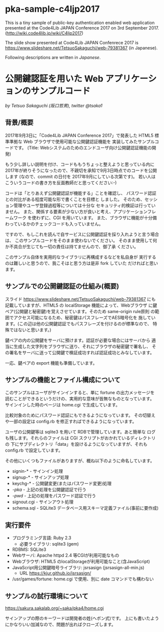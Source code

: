 # pka-sample-c4ljp2017

This is a tiny sample of public-key authentication enabled web application
presented at the Code4Lib JAPAN Conference 2017 on 3rd September 2017.
(http://wiki.code4lib.jp/wiki/C4ljp2017)

The slide show presented at Code4Lib JAPAN Confenrece 2017 is
https://www.slideshare.net/TetsuoSakaguchi/web-79381367
(in Japanese).

Following descriptions are written in *Japanese*.

# 公開鍵認証を用いた Web アプリケーションのサンプルコード

*by Tetsuo Sakaguchi (阪口哲男), twitter @tsaka1*

## 背景/概要

2017年9月3日に「Code4Lib JAPAN Conference 2017」で発表した
HTML5 標準準拠な Web ブラウザで使用可能な公開鍵認証機能を
実装してみたサンプルコードです。
(Title: Webシステムのためのエンドユーザ向け公開鍵認証機能の開発)

もう少し詳しい説明を付け、コードももうちょっと整えようと思っている内に
2017年が終りそうになったので、不親切を承知で9月3日時点でのコードを公開します
(なので、commit の日付を 2017年9月にしている次第です)。
若い人はこういうコードの書き方を反面教師だと思ってください:-)

コードは「とりあえず公開鍵認証が機能する」ことを確認し、
パスワード認証との対比がある程度可能な形で書くことを目標と
しました。
そのため、セッション管理やユーザ登録過程等については十分な
セキュリティ的検証は行っていません。
また、関係する要素が少ない方が良いと考え、アプリケーションフレームワーク
を使わずに、CGI を用いています。
また、ブラウザに機能が十分備わっているかのチェックコードも入っていません。

ですので、もしこれを読んで自サービスに公開鍵認証を採り入れようと言う場合は、
このサンプルコードをそのまま使わないでください。
そのまま使用して何か不具合が生じても一切の責任は持てませんので、御了承
ください。

このサンプル自体を実用的なライブラリに再構成するなどを私自身が
実行するのは難しいと思うので、我こそはと思う方は是非 fork していた
だければと思います。

## サンプルでの公開鍵認証の仕組み(概要)

スライド https://www.slideshare.net/TetsuoSakaguchi/web-79381367
にも記載していますが、HTML5 の localStorage 機能によって、Webブラウザ
に鍵ペア(公開鍵と秘密鍵)を覚えさせています。そのため same-origin rule原則
の範囲でアクセス可能になるため、秘密鍵はパスフレーズでAES暗号化を
施しています。(この辺は他の公開鍵認証でもパスフレーズを付けるのが標準なので、
特殊ではないと思います。)

鍵ペアの内の公開鍵をサーバに預けます。認証が必要な場合にはサーバから
適当に生成した文字列をブラウザに送り、それにブラウザの秘密鍵で署名し、
その署名をサーバに送って公開鍵で検証成功すれば認証成功とみなしています。

一応、鍵ペアの export 機能も準備しています。

## サンプルの機能とファイル構成について

このサンプルはユーザがサインインすると、単に fortune の出力メッセージを
読むことができるというだけの、実用的な意味が皆無なものとなっています。
サインインした時のページは home.cgi で生成しています。

比較対象のためにパスワード認証にもできるようになっています。
その切替えや一部の設定は config.rb を修正すればできるようになっています。

ユーザの公開鍵等は sqlite3 を用いて RDBで管理しています。あと簡単な
ログも残します。それらのファイルは CGI スクリプトがおかれているディレクトリの
下にサブディレクトリ「data」を設けるようになっていますが、それも config.rb
で設定しています。

その他にいくつもファイルがありますが、概ね以下のように命名しています。

* signin-* - サインイン処理
* signup-* - サインアップ処理
* keychg-* - 公開鍵変更(またはパスワード変更)処理
* *-pka* - 上記の処理を公開鍵認証で行う
* *-pwd* - 上記の処理をパスワード認証で行う
* signout.cgi - サインアウト処理
* schema.sql - SQLite3 データベース用スキーマ定義ファイル(事前に要作成)

## 実行要件

* プログラミング言語: Ruby 2.3
    * 必要ライブラリ: sqlite3 (gem)
* RDBMS: SQLite3
* Webサーバ: Apache httpd 2.4 等CGIが利用可能なもの
* Webブラウザ: HTML5 のlocalStorageが利用可能なこと(含JavaScript)
* JavaScript用公開鍵暗号ライブラリ: jsrsasign (jsrsasign-all-min.js)
    * URL https://kjur.github.io/jsrsasign/
* /usr/games/fortune: home.cgi で使用、別に date コマンドでも構わない

## サンプルの試行環境について

https://sakura.sakalab.org/~saka/pka4/home.cgi

サインアップの際のキーワードは開発者の姓(ヘボン式)です。
上にも書いたようにかなりいい加減なので、問題が出ればクローズします。

